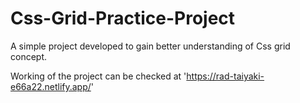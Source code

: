 # Css-Grid-Practice-Project
A simple project developed to gain better understanding of Css grid concept.

Working of the project can be checked at 'https://rad-taiyaki-e66a22.netlify.app/'
